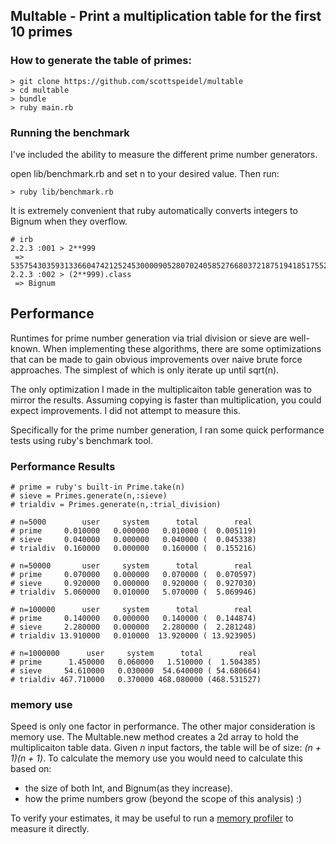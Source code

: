 ## Multable - Print a multiplication table for the first 10 primes 

### How to generate the table of primes:
```
> git clone https://github.com/scottspeidel/multable
> cd multable
> bundle
> ruby main.rb
```
### Running the benchmark
I've included the ability to measure the different prime number generators. 

open lib/benchmark.rb and set n to your desired value. Then run:
```
> ruby lib/benchmark.rb
```
It is extremely convenient that ruby automatically converts integers to Bignum when they overflow.
```
# irb
2.2.3 :001 > 2**999
 => 5357543035931336604742125245300009052807024058527668037218751941851755255624680612465991894078479290637973364587765734125935726428461570217992288787349287401967283887412115492710537302531185570938977091076523237491790970633699383779582771973038531457285598238843271083830214915826312193418602834034688
2.2.3 :002 > (2**999).class
 => Bignum
```
## Performance
Runtimes for prime number generation via trial division or sieve are well-known. When implementing these algorithms, there are some optimizations that can be made to gain obvious improvements over naive brute force approaches. The simplest of which is only iterate up until sqrt(n). 

The only optimization I made in the multiplicaiton table generation was to mirror the results. Assuming copying is faster than multiplication, you could expect improvements. I did not attempt to measure this. 

Specifically for the prime number generation, I ran some quick performance tests using ruby's benchmark tool.

### Performance Results
```
# prime = ruby's built-in Prime.take(n)
# sieve = Primes.generate(n,:sieve) 
# trialdiv = Primes.generate(n,:trial_division)  

# n=5000        user     system      total        real
# prime     0.010000   0.000000   0.010000 (  0.005119)
# sieve     0.040000   0.000000   0.040000 (  0.045338)
# trialdiv  0.160000   0.000000   0.160000 (  0.155216)

# n=50000       user     system      total        real
# prime     0.070000   0.000000   0.070000 (  0.070597)
# sieve     0.920000   0.000000   0.920000 (  0.927030)
# trialdiv  5.060000   0.010000   5.070000 (  5.069946)

# n=100000      user     system      total        real
# prime     0.140000   0.000000   0.140000 (  0.144874)
# sieve     2.280000   0.000000   2.280000 (  2.281248)
# trialdiv 13.910000   0.010000  13.920000 ( 13.923905)

# n=1000000      user     system      total        real
# prime      1.450000   0.060000   1.510000 (  1.504385)
# sieve     54.610000   0.030000  54.640000 ( 54.680664)
# trialdiv 467.710000   0.370000 468.080000 (468.531527)
```

### memory use
Speed is only one factor in performance. The other major consideration is memory use. The Multable.new method creates a 2d array to hold the multiplicaiton table data. Given *n* input factors, the table will be of size: *(n + 1)(n + 1)*. To calculate the memory use you would 
need to calculate this based on:

* the size of both Int, and Bignum(as they increase). 
* how the prime numbers grow (beyond the scope of this analysis) :)

To verify your estimates, it may be useful to run a [memory profiler](https://github.com/SamSaffron/memory_profiler) to measure it directly. 


 
